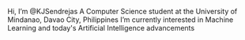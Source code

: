 Hi, I’m @KJSendrejas
A Computer Science student at the University of Mindanao, Davao City, Philippines
I’m currently interested in Machine Learning and today's Artificial Intelligence advancements
